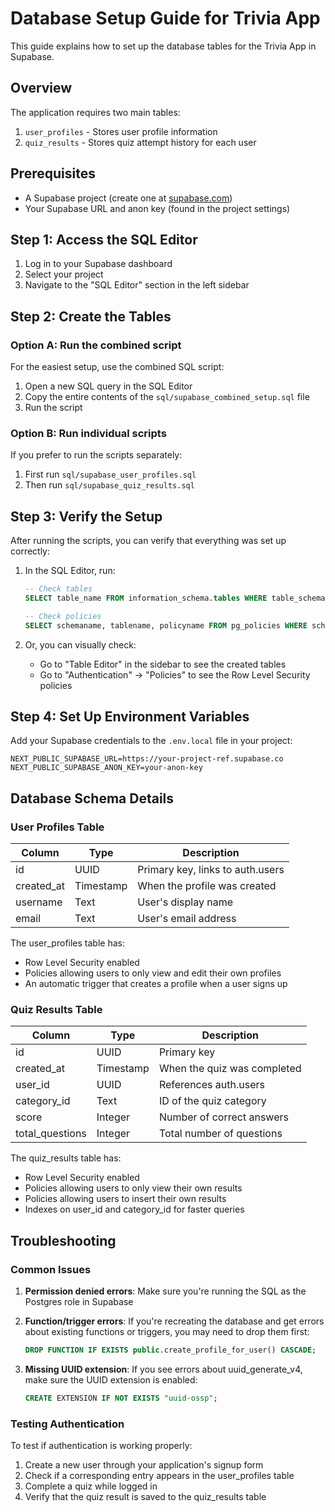 # Database Setup Guide for Trivia App

This guide explains how to set up the database tables for the Trivia App in Supabase.

## Overview

The application requires two main tables:

1. `user_profiles` - Stores user profile information
2. `quiz_results` - Stores quiz attempt history for each user

## Prerequisites

- A Supabase project (create one at [supabase.com](https://supabase.com))
- Your Supabase URL and anon key (found in the project settings)

## Step 1: Access the SQL Editor

1. Log in to your Supabase dashboard
2. Select your project
3. Navigate to the "SQL Editor" section in the left sidebar

## Step 2: Create the Tables

### Option A: Run the combined script

For the easiest setup, use the combined SQL script:

1. Open a new SQL query in the SQL Editor
2. Copy the entire contents of the `sql/supabase_combined_setup.sql` file
3. Run the script

### Option B: Run individual scripts

If you prefer to run the scripts separately:

1. First run `sql/supabase_user_profiles.sql`
2. Then run `sql/supabase_quiz_results.sql`

## Step 3: Verify the Setup

After running the scripts, you can verify that everything was set up correctly:

1. In the SQL Editor, run:

   ```sql
   -- Check tables
   SELECT table_name FROM information_schema.tables WHERE table_schema = 'public';

   -- Check policies
   SELECT schemaname, tablename, policyname FROM pg_policies WHERE schemaname = 'public';
   ```

2. Or, you can visually check:
   - Go to "Table Editor" in the sidebar to see the created tables
   - Go to "Authentication" → "Policies" to see the Row Level Security policies

## Step 4: Set Up Environment Variables

Add your Supabase credentials to the `.env.local` file in your project:

```
NEXT_PUBLIC_SUPABASE_URL=https://your-project-ref.supabase.co
NEXT_PUBLIC_SUPABASE_ANON_KEY=your-anon-key
```

## Database Schema Details

### User Profiles Table

| Column     | Type      | Description                      |
| ---------- | --------- | -------------------------------- |
| id         | UUID      | Primary key, links to auth.users |
| created_at | Timestamp | When the profile was created     |
| username   | Text      | User's display name              |
| email      | Text      | User's email address             |

The user_profiles table has:

- Row Level Security enabled
- Policies allowing users to only view and edit their own profiles
- An automatic trigger that creates a profile when a user signs up

### Quiz Results Table

| Column          | Type      | Description                 |
| --------------- | --------- | --------------------------- |
| id              | UUID      | Primary key                 |
| created_at      | Timestamp | When the quiz was completed |
| user_id         | UUID      | References auth.users       |
| category_id     | Text      | ID of the quiz category     |
| score           | Integer   | Number of correct answers   |
| total_questions | Integer   | Total number of questions   |

The quiz_results table has:

- Row Level Security enabled
- Policies allowing users to only view their own results
- Policies allowing users to insert their own results
- Indexes on user_id and category_id for faster queries

## Troubleshooting

### Common Issues

1. **Permission denied errors**: Make sure you're running the SQL as the Postgres role in Supabase

2. **Function/trigger errors**: If you're recreating the database and get errors about existing functions or triggers, you may need to drop them first:

   ```sql
   DROP FUNCTION IF EXISTS public.create_profile_for_user() CASCADE;
   ```

3. **Missing UUID extension**: If you see errors about uuid_generate_v4, make sure the UUID extension is enabled:
   ```sql
   CREATE EXTENSION IF NOT EXISTS "uuid-ossp";
   ```

### Testing Authentication

To test if authentication is working properly:

1. Create a new user through your application's signup form
2. Check if a corresponding entry appears in the user_profiles table
3. Complete a quiz while logged in
4. Verify that the quiz result is saved to the quiz_results table
